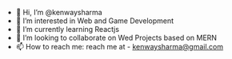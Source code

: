 - 👋 Hi, I’m @kenwaysharma
- 👀 I’m interested in Web and Game Development
- 🌱 I’m currently learning Reactjs
- 💞️ I’m looking to collaborate on Wed Projects based on MERN 
- 📫 How to reach me: reach me at - kenwaysharma@gmail.com

<!---
kenwaysharma/kenwaysharma is a ✨ special ✨ repository because its `README.md` (this file) appears on your GitHub profile.
You can click the Preview link to take a look at your changes.
--->
